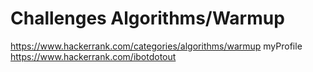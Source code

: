 Challenges Algorithms/Warmup
============
https://www.hackerrank.com/categories/algorithms/warmup
myProfile
https://www.hackerrank.com/ibotdotout
